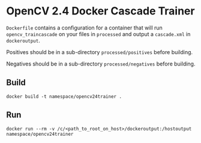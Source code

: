 # OpenCV 2.4 Docker Cascade Trainer

`Dockerfile` contains a configuration for a container that will run `opencv_traincascade` on your files in `processed` and output a `cascade.xml` in `dockeroutput`.

Positives should be in a sub-directory `processed/positives` before building.

Negatives should be in a sub-directory `processed/negatives` before building.

## Build

`docker build -t namespace/opencv24trainer .`

## Run

`docker run --rm -v /c/<path_to_root_on_host>/dockeroutput:/hostoutput namespace/opencv24trainer`